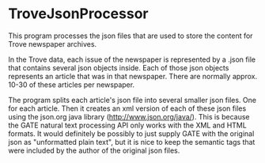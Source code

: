 # TroveJsonProcessor

This program processes the json files that are used to store the content for Trove newspaper archives.

In the Trove data, each issue of the newspaper is represented by a .json file that contains several json objects inside. Each of those json objects represents an article that was in that newspaper. There are normally approx. 10-30 of these articles per newspaper.

The program splits each article's json file into several smaller json files. One for each article. Then it creates an xml version of each of these json files using the json.org java library (http://www.json.org/java/). This is because the GATE natural text processing API only works with the XML and HTML formats. It would definitely be possibly to just supply GATE with the original json as "unformatted plain text", but it is nice to keep the semantic tags that were included by the author of the original json files.

